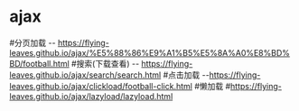 # ajax
#分页加载 
-- https://flying-leaves.github.io/ajax/%E5%88%86%E9%A1%B5%E5%8A%A0%E8%BD%BD/football.html
#搜索(下载查看)
-- https://flying-leaves.github.io/ajax/search/search.html
#点击加载
--https://flying-leaves.github.io/ajax/clickload/football-click.html
#懒加载
#https://flying-leaves.github.io/ajax/lazyload/lazyload.html
